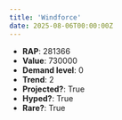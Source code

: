 ```yaml
---
title: 'Windforce'
date: 2025-08-06T00:00:00Z
---
```

- **RAP**: 281366
- **Value**: 730000
- **Demand level**: 0
- **Trend**: 2
- **Projected?**: True
- **Hyped?**: True
- **Rare?**: True
